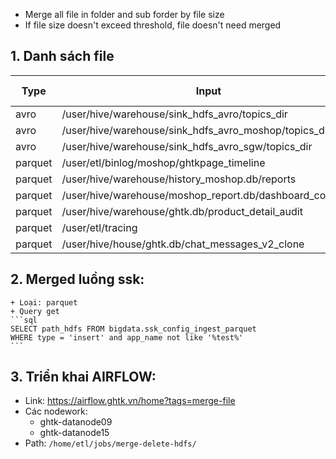+ Merge all file in folder and sub forder by file size
+ If file size doesn't exceed threshold, file doesn't need merged

## 1. Danh sách file
| Type|	Input|	Output|	Output type|	Excluding path|
|---|---|---|---|---|
|avro|	/user/hive/warehouse/sink_hdfs_avro/topics_dir|	/user/hive/warehouse/sink_hdfs_avro/topics_dir_parquet|	parquet|	/trans_flat_ghtk.ghtk.packages/|
|avro|/user/hive/warehouse/sink_hdfs_avro_moshop/topics_dir|/user/hive/warehouse/sink_hdfs_avro_moshop/topics_dir_parquet|parquet|
|avro|/user/hive/warehouse/sink_hdfs_avro_sgw/topics_dir|/user/hive/warehouse/sink_hdfs_avro_sgw/topics_dir_parquet|parquet|			
|parquet|/user/etl/binlog/moshop/ghtkpage_timeline|/user/etl/binlog/moshop/ghtkpage_timeline|parquet	|
|parquet|/user/hive/warehouse/history_moshop.db/reports|/user/hive/warehouse/history_moshop.db/reports|parquet	|
|parquet|/user/hive/warehouse/moshop_report.db/dashboard_common|/user/hive/warehouse/moshop_report.db/dashboard_common|parquet	|
|parquet|/user/hive/warehouse/ghtk.db/product_detail_audit|/user/hive/warehouse/ghtk.db/product_detail_audit|parquet	|
|parquet|/user/etl/tracing|/user/etl/tracing|parquet|
|parquet|/user/hive/house/ghtk.db/chat_messages_v2_clone|/user/hive/house/ghtk.db/chat_messages_v2_clone|parquet|

## 2. Merged luồng ssk:
    + Loại: parquet
    + Query get 
    ```sql
    SELECT path_hdfs FROM bigdata.ssk_config_ingest_parquet
    WHERE type = 'insert' and app_name not like '%test%' 
    ```
## 3. Triển khai AIRFLOW:
+ Link: https://airflow.ghtk.vn/home?tags=merge-file
+ Các nodework:
    + ghtk-datanode09
    + ghtk-datanode15
+ Path: `/home/etl/jobs/merge-delete-hdfs/`

